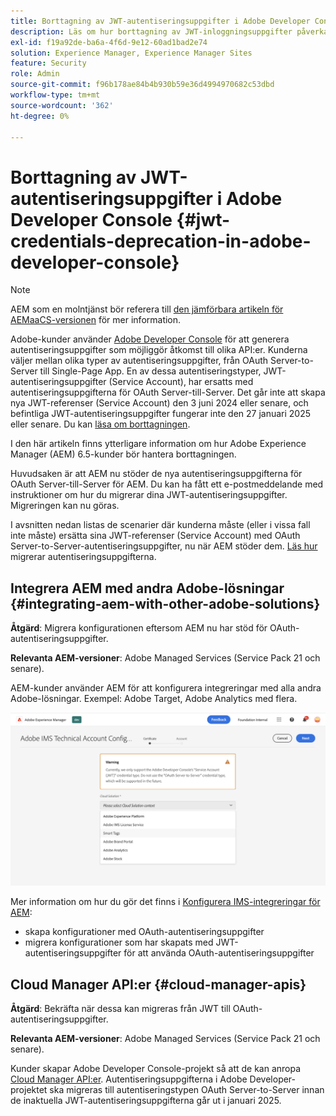 ```yaml
---
title: Borttagning av JWT-autentiseringsuppgifter i Adobe Developer Console
description: Läs om hur borttagning av JWT-inloggningsuppgifter påverkar AEM i Adobe Developer Console
exl-id: f19a92de-ba6a-4f6d-9e12-60ad1bad2e74
solution: Experience Manager, Experience Manager Sites
feature: Security
role: Admin
source-git-commit: f96b178ae84b4b930b59e36d4994970682c53dbd
workflow-type: tm+mt
source-wordcount: '362'
ht-degree: 0%

---
```


# Borttagning av JWT-autentiseringsuppgifter i Adobe Developer Console {#jwt-credentials-deprecation-in-adobe-developer-console}

>[!NOTE]
> AEM som en molntjänst bör referera till [den jämförbara artikeln för AEMaaCS-versionen](https://experienceleague.adobe.com/docs/experience-manager-cloud-service/content/security/jwt-credentials-deprecation-in-adobe-developer-console.html) för mer information.

Adobe-kunder använder [Adobe Developer Console](https://developer.adobe.com/console) för att generera autentiseringsuppgifter som möjliggör åtkomst till olika API:er. Kunderna väljer mellan olika typer av autentiseringsuppgifter, från OAuth Server-to-Server till Single-Page App. En av dessa autentiseringstyper, JWT-autentiseringsuppgifter (Service Account), har ersatts med autentiseringsuppgifterna för OAuth Server-till-Server. Det går inte att skapa nya JWT-referenser (Service Account) den 3 juni 2024 eller senare, och befintliga JWT-autentiseringsuppgifter fungerar inte den 27 januari 2025 eller senare. Du kan [läsa om borttagningen](https://developer.adobe.com/developer-console/docs/guides/authentication/ServerToServerAuthentication/migration).

I den här artikeln finns ytterligare information om hur Adobe Experience Manager (AEM) 6.5-kunder bör hantera borttagningen.

Huvudsaken är att AEM nu stöder de nya autentiseringsuppgifterna för OAuth Server-till-Server för AEM. Du kan ha fått ett e-postmeddelande med instruktioner om hur du migrerar dina JWT-autentiseringsuppgifter. Migreringen kan nu göras.

I avsnitten nedan listas de scenarier där kunderna måste (eller i vissa fall inte måste) ersätta sina JWT-referenser (Service Account) med OAuth Server-to-Server-autentiseringsuppgifter, nu när AEM stöder dem. [Läs hur](https://developer.adobe.com/developer-console/docs/guides/authentication/ServerToServerAuthentication/migration#migration-overview) migrerar autentiseringsuppgifterna.

## Integrera AEM med andra Adobe-lösningar {#integrating-aem-with-other-adobe-solutions}

**Åtgärd**: Migrera konfigurationen eftersom AEM nu har stöd för OAuth-autentiseringsuppgifter.

**Relevanta AEM-versioner**: Adobe Managed Services (Service Pack 21 och senare).

AEM-kunder använder AEM för att konfigurera integreringar med alla andra Adobe-lösningar. Exempel: Adobe Target, Adobe Analytics med flera.

![Integrera AEM med andra lösningar](/help/sites-administering/assets/jwt-deprecation.png)

Mer information om hur du gör det finns i [Konfigurera IMS-integreringar för AEM](/help/sites-administering/setting-up-ims-integrations-for-aem.md):

* skapa konfigurationer med OAuth-autentiseringsuppgifter
* migrera konfigurationer som har skapats med JWT-autentiseringsuppgifter för att använda OAuth-autentiseringsuppgifter

## Cloud Manager API:er {#cloud-manager-apis}

**Åtgärd**: Bekräfta när dessa kan migreras från JWT till OAuth-autentiseringsuppgifter.

**Relevanta AEM-versioner**: Adobe Managed Services (Service Pack 21 och senare).

Kunder skapar Adobe Developer Console-projekt så att de kan anropa [Cloud Manager API:er](https://developer.adobe.com/experience-cloud/cloud-manager/guides/getting-started/create-api-integration/). Autentiseringsuppgifterna i Adobe Developer-projektet ska migreras till autentiseringstypen OAuth Server-to-Server innan de inaktuella JWT-autentiseringsuppgifterna går ut i januari 2025.
